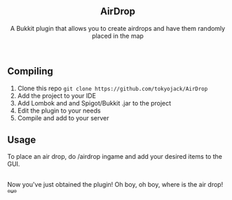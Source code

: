 <h2  align="center">AirDrop</h2>
<p  align="center">A Bukkit plugin that allows you to create airdrops and have them randomly placed in the map</p>

<br/>

## Compiling

1. Clone this repo ```git clone https://github.com/tokyojack/AirDrop```
2. Add the project to your IDE
3. Add Lombok and and Spigot/Bukkit .jar to the project 
4. Edit the plugin to your needs
5. Compile and add to your server

## Usage

To place an air drop, do /airdrop ingame and add your desired items to the GUI.

##

Now you've just obtained the plugin! Oh boy, oh boy, where is the air drop! ```⊙ω⊙```
